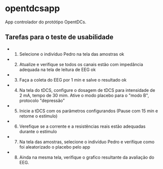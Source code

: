 # opentdcsapp

App controlador do protótipo OpentDCs.

## Tarefas para o teste de usabilidade

- 1) Selecione o indivíduo Pedro na tela das amostras ok
- 2) Atualize e verifique se todos os canais estão com impedância adequada na tela de leitura de EEG ok
- 3) Faça a coleta do EEG por 1 min e salve o resultado ok
- 4) Na tela do tDCS, configure o dosagem de tDCS para intensidade de 2 mA, tempo de 30 mim. Ative o modo placebo para o "modo B", protocolo "depressão" 
- 5) Inicie a tDCS com os parâmetros configurandos (Pause com 15 min e retorne o estímulo)
- 6) Verefique se a corrente e a resistências reais estão adequadas durante o estímulo
- 7) Na tela das amostras, selecione o indivíduo Pedro e verifíque como foi aleatorizado o placebo pelo app
- 8) Ainda na mesma tela, verifique o grafico resultante da avaliação do EEG.


